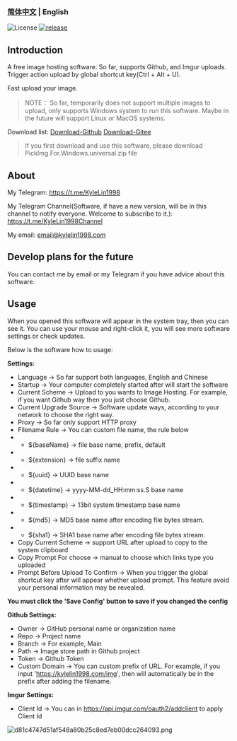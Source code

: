 ### [简体中文](./README.md) | English

![License](https://img.shields.io/badge/license-MIT-green)
[![release](https://img.shields.io/github/v/release/kylelin1998/PickImgForDesktop)](https://github.com/kylelin1998/PickImgForDesktop/releases/latest)

## Introduction
A free image hosting software. 
So far, supports Github, and Imgur uploads. 
Trigger action upload by global shortcut key(Ctrl + Alt + U).

Fast upload your image.

> NOTE： So far, temporarily does not support multiple images to upload, only supports Windows system to run this software. Maybe in the future will support Linux or MacOS systems.

Download list:
[Download-Github](https://github.com/kylelin1998/PickImgForDesktop/releases)
[Download-Gitee](https://gitee.com/kylelin1998/PickImgForDesktop/releases)
> If you first download and use this software, please download PickImg.For.Windows.universal.zip file

## About
My Telegram: <https://t.me/KyleLin1998>

My Telegram Channel(Software, if have a new version, will be in this channel to notify everyone. Welcome to subscribe to it.): <https://t.me/KyleLin1998Channel>

My email: email@kylelin1998.com


## Develop plans for the future
You can contact me by email or my Telegram if you have advice about this software.


## Usage
When you opened this software will appear in the system tray, then you can see it.
You can use your mouse and right-click it, you will see more software settings or check updates.

Below is the software how to usage:

**Settings:**
* Language -> So far support both languages, English and Chinese
* Startup -> Your computer completely started after will start the software
* Current Scheme -> Upload to you wants to Image Hosting. For example, if you want Github way then you just choose Github.
* Current Upgrade Source -> Software update ways,  according to your network to choose the right way.
* Proxy -> So far only support HTTP proxy
* Filename Rule -> You can custom file name, the rule below
* * ${baseName} -> file base name, prefix, default
* * ${extension} -> file suffix name
* * ${uuid} -> UUID base name
* * ${datetime} -> yyyy-MM-dd_HH:mm:ss.S base name
* * ${timestamp} -> 13bit system timestamp base name
* * ${md5} -> MD5 base name after encoding file bytes stream.
* * ${sha1} -> SHA1 base name after encoding file bytes stream.
* Copy Current Scheme -> support URL after upload to copy to the system clipboard
* Copy Prompt For choose -> manual to choose which links type you uploaded
* Prompt Before Upload To Confirm -> When you trigger the global shortcut key after will appear whether upload prompt. This feature avoid your personal information may be revealed.

**You must click the 'Save Config' button to save if you changed the config**

**Github Settings:**
* Owner -> GitHub personal name or organization name
* Repo -> Project name
* Branch -> For example, Main
* Path -> Image store path in Github project
* Token -> Github Token
* Custom Domain -> You can custom prefix of URL. For example, if you input 'https://kylelin1998.com/img', then will automatically be in the prefix after adding the filename.

**Imgur Settings:**
* Client Id -> You can in <https://api.imgur.com/oauth2/addclient> to apply Client Id

![d81c4747d51af548a80b25c8ed7eb00dcc264093.png](https://i.imgur.com/8IFk2sd.png)